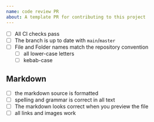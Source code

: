 ```yaml
---
name: code review PR
about: A template PR for contributing to this project
---
```


<!--
  make this PR easy to find:

  - assign yourself
  - use labels
  - request a review when you open a PR
-->

<!-- general checks -->

- [ ] All CI checks pass
- [ ] The branch is up to date with `main`/`master`
- [ ] File and Folder names match the repository convention
  - [ ] all lower-case letters
  - [ ] kebab-case

## Markdown

<!-- markdown-specific checks -->

- [ ] the markdown source is formatted
- [ ] spelling and grammar is correct in all text
- [ ] The markdown looks correct when you preview the file
- [ ] all links and images work
